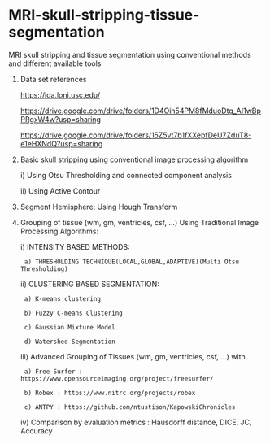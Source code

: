 # MRI-skull-stripping-tissue-segmentation
MRI skull stripping and tissue segmentation using conventional methods and different  available tools

1. Data set references

    https://ida.loni.usc.edu/

    https://drive.google.com/drive/folders/1D4Oih54PM8fMduoDtg_AI1wBpPRgxW4w?usp=sharing 

    https://drive.google.com/drive/folders/15Z5vt7b1fXXepfDeU7ZduT8-e1eHXNdQ?usp=sharing 

2. Basic skull stripping using conventional image processing algorithm

    i) Using Otsu Thresholding and connected component analysis
    
    ii) Using Active Contour
    
3. Segment Hemisphere: Using Hough Transform
4. Grouping of tissue (wm, gm, ventricles, csf, …) Using Traditional Image Processing Algorithms:

    i) INTENSITY BASED METHODS:
    
        a) THRESHOLDING TECHNIQUE(LOCAL,GLOBAL,ADAPTIVE)(Multi Otsu Thresholding)
        
    ii) CLUSTERING BASED SEGMENTATION:
    
        a) K-means clustering
        
        b) Fuzzy C-means Clustering
        
        c) Gaussian Mixture Model
        
        d) Watershed Segmentation
        
    iii) Advanced Grouping of Tissues (wm, gm, ventricles, csf, …) with 
    
        a) Free Surfer : https://www.opensourceimaging.org/project/freesurfer/
        
        b) Robex : https://www.nitrc.org/projects/robex
        
        c) ANTPY : https://github.com/ntustison/KapowskiChronicles
        
    iv) Comparison by evaluation metrics : Hausdorff distance, DICE, JC, Accuracy
     

